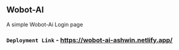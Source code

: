 ## Wobot-AI

A simple Wobot-Ai Login page

### `Deployment Link` - https://wobot-ai-ashwin.netlify.app/

